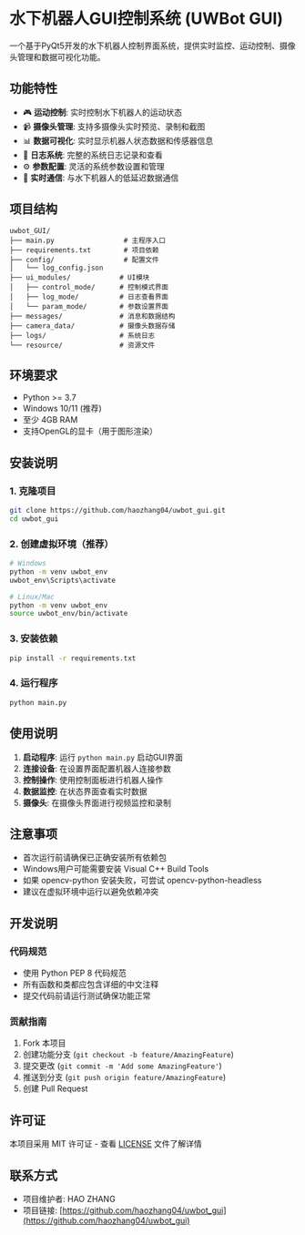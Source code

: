# 水下机器人GUI控制系统 (UWBot GUI)

一个基于PyQt5开发的水下机器人控制界面系统，提供实时监控、运动控制、摄像头管理和数据可视化功能。

## 功能特性

- 🎮 **运动控制**: 实时控制水下机器人的运动状态
- 📹 **摄像头管理**: 支持多摄像头实时预览、录制和截图
- 📊 **数据可视化**: 实时显示机器人状态数据和传感器信息
- 📝 **日志系统**: 完整的系统日志记录和查看
- ⚙️ **参数配置**: 灵活的系统参数设置和管理
- 🔄 **实时通信**: 与水下机器人的低延迟数据通信

## 项目结构

```
uwbot_GUI/
├── main.py                 # 主程序入口
├── requirements.txt        # 项目依赖
├── config/                 # 配置文件
│   └── log_config.json
├── ui_modules/            # UI模块
│   ├── control_mode/      # 控制模式界面
│   ├── log_mode/          # 日志查看界面
│   └── param_mode/        # 参数设置界面
├── messages/              # 消息和数据结构
├── camera_data/           # 摄像头数据存储
├── logs/                  # 系统日志
└── resource/              # 资源文件
```

## 环境要求

- Python >= 3.7
- Windows 10/11 (推荐)
- 至少 4GB RAM
- 支持OpenGL的显卡（用于图形渲染）

## 安装说明

### 1. 克隆项目

```bash
git clone https://github.com/haozhang04/uwbot_gui.git
cd uwbot_gui
```

### 2. 创建虚拟环境（推荐）

```bash
# Windows
python -m venv uwbot_env
uwbot_env\Scripts\activate

# Linux/Mac
python -m venv uwbot_env
source uwbot_env/bin/activate
```

### 3. 安装依赖

```bash
pip install -r requirements.txt
```

### 4. 运行程序

```bash
python main.py
```

## 使用说明

1. **启动程序**: 运行 `python main.py` 启动GUI界面
2. **连接设备**: 在设置界面配置机器人连接参数
3. **控制操作**: 使用控制面板进行机器人操作
4. **数据监控**: 在状态界面查看实时数据
5. **摄像头**: 在摄像头界面进行视频监控和录制

## 注意事项

- 首次运行前请确保已正确安装所有依赖包
- Windows用户可能需要安装 Visual C++ Build Tools
- 如果 opencv-python 安装失败，可尝试 opencv-python-headless
- 建议在虚拟环境中运行以避免依赖冲突

## 开发说明

### 代码规范
- 使用 Python PEP 8 代码规范
- 所有函数和类都应包含详细的中文注释
- 提交代码前请运行测试确保功能正常

### 贡献指南
1. Fork 本项目
2. 创建功能分支 (`git checkout -b feature/AmazingFeature`)
3. 提交更改 (`git commit -m 'Add some AmazingFeature'`)
4. 推送到分支 (`git push origin feature/AmazingFeature`)
5. 创建 Pull Request

## 许可证

本项目采用 MIT 许可证 - 查看 [LICENSE](LICENSE) 文件了解详情

## 联系方式

- 项目维护者: HAO ZHANG
- 项目链接: [https://github.com/haozhang04/uwbot_gui](https://github.com/haozhang04/uwbot_gui)